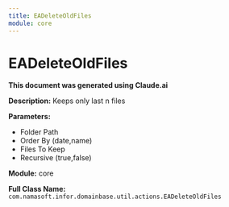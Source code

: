 ```yaml
---
title: EADeleteOldFiles
module: core
---
```



<div class='entity-flows'>

# EADeleteOldFiles

**This document was generated using Claude.ai**

**Description:** Keeps only last n files

**Parameters:**
- Folder Path
- Order By (date,name)
- Files To Keep
- Recursive (true,false)

**Module:** core

**Full Class Name:** `com.namasoft.infor.domainbase.util.actions.EADeleteOldFiles`


</div>

